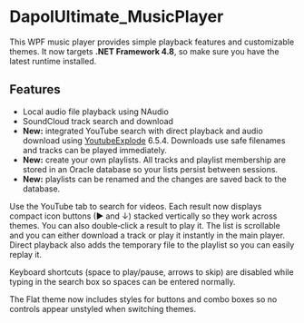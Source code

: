 # DapolUltimate_MusicPlayer

This WPF music player provides simple playback features and customizable themes.
It now targets **.NET Framework 4.8**, so make sure you have the latest runtime installed.

## Features
- Local audio file playback using NAudio
- SoundCloud track search and download
- **New:** integrated YouTube search with direct playback and audio download using [YoutubeExplode](https://github.com/Tyrrrz/YoutubeExplode) 6.5.4.
  Downloads use safe filenames and tracks can be played immediately.
- **New:** create your own playlists. All tracks and playlist membership are stored in an Oracle database so your lists persist between sessions.
- **New:** playlists can be renamed and the changes are saved back to the database.

Use the YouTube tab to search for videos. Each result now displays compact icon buttons (▶ and ↓) stacked vertically so they work across themes. You can also double‑click a result to play it. The list is scrollable and you can either download a track or play it instantly in the main player. Direct playback also adds the temporary file to the playlist so you can easily replay it.

Keyboard shortcuts (space to play/pause, arrows to skip) are disabled while typing in the search box so spaces can be entered normally.

The Flat theme now includes styles for buttons and combo boxes so no controls appear unstyled when switching themes.

